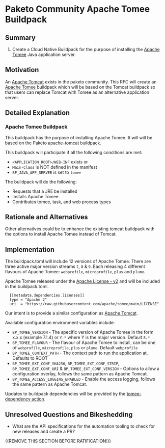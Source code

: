 # Paketo Community Apache Tomee Buildpack

## Summary

1. Create a Cloud Native Buildpack for the purpose of installing the [Apache Tomee](https://tomee.apache.org/) Java application server.

## Motivation

An [Apache Tomcat](https://github.com/paketo-buildpacks/apache-tomcat) exists in the paketo community. This RFC will create an 
[Apache Tomee](https://tomee.apache.org) buildpack which will be based on the Tomcat buildpack so that users can replace Tomcat with
Tomee as an alternative application server.

## Detailed Explanation

### Apache Tomee Buildpack

This buildpack has the purpose of installing Apache Tomee. It will will be based on the Paketo [apache-tomcat](https://github.com/paketo-buildpacks/apache-tomcat) buildpack. 

This buildpack will participate if all the following conditions are met:

- `<APPLICATION_ROOT>/WEB-INF` exists or
- `Main-Class` is NOT defined in the manifest
- `BP_JAVA_APP_SERVER` is set to `tomee`

The buildpack will do the following:

- Requests that a JRE be installed
- Installs Apache Tomee
- Contributes tomee, task, and web process types

## Rationale and Alternatives

Other alternatives could be to enhance the existing tomcat buildpack with the options to install Apache Tomee instead of Tomcat.

## Implementation

The buildpack.toml will include 12 versions of Apache Tomee. There are three active major version streams `7`, `8` & `9`. Each releasing 4 different flavours 
of Apache Tomee: `webprofile`, `microprofile`, `plus` and `plume`.
  
Apache Tomee released under the [Apache License - v2](https://github.com/apache/tomee/blob/master/LICENSE) and will be included in the buildpack.toml.
  
```
  [[metadata.dependencies.licenses]]
  type = "Apache 2"
  uri  = "https://raw.githubusercontent.com/apache/tomee/main/LICENSE"
``` 
Our intent is to provide a similar configuration as [Apache Tomcat](https://github.com/paketo-buildpacks/apache-tomcat). 

Available configuration environment variables include:
* `BP_TOMEE_VERSION` - The specific version of Apache Tomee in the form x.x.x (example 7.1.4) or `Y.*` where Y is the major version. Default `8.*`
* `BP_TOMEE_FLAVOUR` - The flavour of Apache Tomee to install, can be one of `webprofile`, `microprofile`, `plus` or `plume`. Default `webprofile`
* `BP_TOMEE_CONTEXT_PATH` - The context path to run the application at. Defaults to ROOT
* `BP_TOMEE_EXT_CONF_SHA256`, `BP_TOMEE_EXT_CONF_STRIP`, `BP_TOMEE_EXT_CONF_URI` & `BP_TOMEE_EXT_CONF_VERSION` - Options to allow a configuration overlay, follows the same pattern as Apache Tomcat.
* `BP_TOMEE_ACCESS_LOGGING_ENABLED` - Enable the access logging, follows the same pattern as Apache Tomcat. 

Updates to buildpack dependencies will be provided by the [tomee-dependency action](https://github.com/paketo-buildpacks/pipeline-builder/tree/main/actions/tomee-dependency).

## Unresolved Questions and Bikeshedding

* What are the API specifications for the automation tooling to check for new releases and create a PR? 

{{REMOVE THIS SECTION BEFORE RATIFICATION!}}
